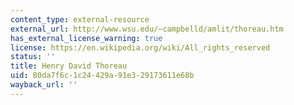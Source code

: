 ```yaml
---
content_type: external-resource
external_url: http://www.wsu.edu/~campbelld/amlit/thoreau.htm
has_external_license_warning: true
license: https://en.wikipedia.org/wiki/All_rights_reserved
status: ''
title: Henry David Thoreau
uid: 80da7f6c-1c24-429a-91e3-29173611e68b
wayback_url: ''
---
```

